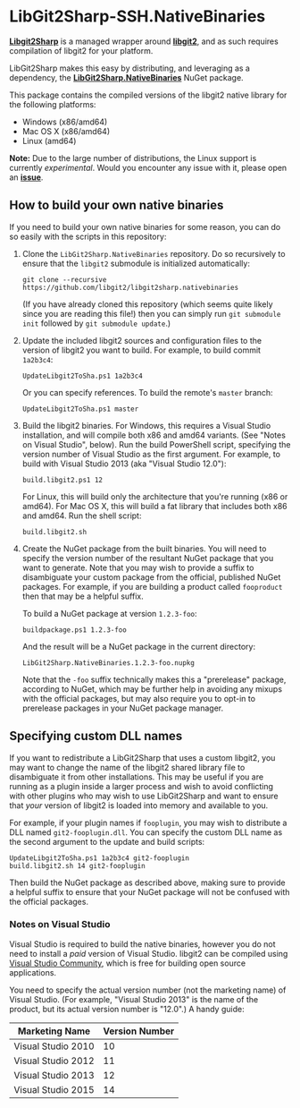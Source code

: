 # LibGit2Sharp-SSH.NativeBinaries

**[Libgit2Sharp][lg2s]** is a managed wrapper around **[libgit2][lg2]**, and as
such requires compilation of libgit2 for your platform.  

LibGit2Sharp makes this easy by distributing, and leveraging as a dependency,
the **[LibGit2Sharp.NativeBinaries][lg2s-nb]** NuGet package.

This package contains the compiled versions of the libgit2 native library for
the following platforms:

 - Windows (x86/amd64)
 - Mac OS X (x86/amd64)
 - Linux (amd64)

**Note:** Due to the large number of distributions, the Linux support is
currently *experimental*. Would you encounter any issue with it, please open an
**[issue][tracker]**.

 [lg2s-nb]: https://www.nuget.org/packages/LibGit2Sharp.NativeBinaries
 [lg2]: https://libgit2.github.com/
 [lg2s]: http://libgit2sharp.com/
 [tracker]: https://github.com/libgit2/libgit2sharp.nativebinaries/issues

## How to build your own native binaries

If you need to build your own native binaries for some reason, you can
do so easily with the scripts in this repository:

1. Clone the `LibGit2Sharp.NativeBinaries` repository.  Do so recursively
   to ensure that the `libgit2` submodule is initialized automatically:

   `git clone --recursive https://github.com/libgit2/libgit2sharp.nativebinaries`

   (If you have already cloned this repository (which seems quite
   likely since you are reading this file!) then you can simply run
   `git submodule init` followed by `git submodule update`.)

2. Update the included libgit2 sources and configuration files to the
   version of libgit2 you want to build.  For example, to build
   commit `1a2b3c4`:

   `UpdateLibgit2ToSha.ps1 1a2b3c4`

   Or you can specify references.  To build the remote's `master` branch:

   `UpdateLibgit2ToSha.ps1 master`

3. Build the libgit2 binaries.  For Windows, this requires a Visual Studio
   installation, and will compile both x86 and amd64 variants.  (See
   "Notes on Visual Studio", below).  Run the build PowerShell script,
   specifying the version number of Visual Studio as the first argument.
   For example, to build with Visual Studio 2013 (aka "Visual Studio 12.0"):

   `build.libgit2.ps1 12`

   For Linux, this will build only the architecture that you're running
   (x86 or amd64).  For Mac OS X, this will build a fat library that
   includes both x86 and amd64.  Run the shell script:

   `build.libgit2.sh`

4. Create the NuGet package from the built binaries.  You will need to
   specify the version number of the resultant NuGet package that you
   want to generate.  Note that you may wish to provide a suffix to
   disambiguate your custom package from the official, published NuGet
   packages.  For example, if you are building a product called
   `fooproduct` then that may be a helpful suffix.

    To build a NuGet package at version `1.2.3-foo`:

   `buildpackage.ps1 1.2.3-foo`

   And the result will be a NuGet package in the current directory:

   `LibGit2Sharp.NativeBinaries.1.2.3-foo.nupkg`

   Note that the `-foo` suffix technically makes this a "prerelease"
   package, according to NuGet, which may be further help in avoiding
   any mixups with the official packages, but may also require you to
   opt-in to prerelease packages in your NuGet package manager.

## Specifying custom DLL names

If you want to redistribute a LibGit2Sharp that uses a custom libgit2,
you may want to change the name of the libgit2 shared library file to
disambiguate it from other installations.  This may be useful if you
are running as a plugin inside a larger process and wish to avoid
conflicting with other plugins who may wish to use LibGit2Sharp and
want to ensure that *your* version of libgit2 is loaded into memory
and available to you.

For example, if your plugin names if `fooplugin`, you may wish to
distribute a DLL named `git2-fooplugin.dll`.  You can specify the
custom DLL name as the second argument to the update and build scripts:

    UpdateLibgit2ToSha.ps1 1a2b3c4 git2-fooplugin
    build.libgit2.sh 14 git2-fooplugin

Then build the NuGet package as described above, making sure to provide
a helpful suffix to ensure that your NuGet package will not be confused
with the official packages.

### Notes on Visual Studio

Visual Studio is required to build the native binaries, however you
do not need to install a *paid* version of Visual Studio.  libgit2
can be compiled using [Visual Studio Community](https://www.visualstudio.com/en-us/products/visual-studio-community-vs),
which is free for building open source applications.

You need to specify the actual version number (not the marketing name)
of Visual Studio.  (For example, "Visual Studio 2013" is the name of the
product, but its actual version number is "12.0".)  A handy guide:

| Marketing Name     | Version Number
|--------------------|---------------
| Visual Studio 2010 | 10
| Visual Studio 2012 | 11
| Visual Studio 2013 | 12
| Visual Studio 2015 | 14
